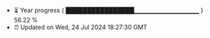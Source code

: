 - ⏳ Year progress { ████████████████▁▁▁▁▁▁▁▁▁▁▁▁▁▁ } 56.22 %
- ⏰ Updated on Wed, 24 Jul 2024 18:27:30 GMT

